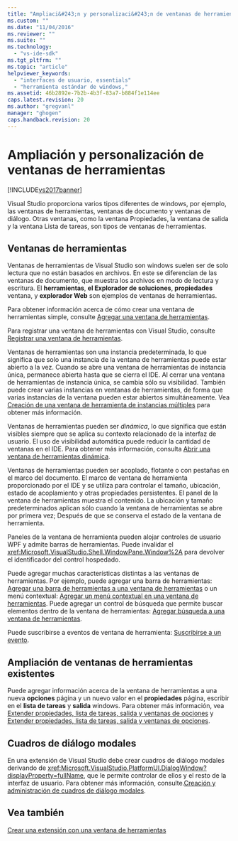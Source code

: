 ```yaml
---
title: "Ampliaci&#243;n y personalizaci&#243;n de ventanas de herramientas | Microsoft Docs"
ms.custom: ""
ms.date: "11/04/2016"
ms.reviewer: ""
ms.suite: ""
ms.technology: 
  - "vs-ide-sdk"
ms.tgt_pltfrm: ""
ms.topic: "article"
helpviewer_keywords: 
  - "interfaces de usuario, essentials"
  - "herramienta estándar de windows,"
ms.assetid: 46b2892e-7b2b-4b3f-83a7-b884f1e114ee
caps.latest.revision: 20
ms.author: "gregvanl"
manager: "ghogen"
caps.handback.revision: 20
---
```

# Ampliaci&#243;n y personalizaci&#243;n de ventanas de herramientas
[!INCLUDE[vs2017banner](../code-quality/includes/vs2017banner.md)]

Visual Studio proporciona varios tipos diferentes de windows, por ejemplo, las ventanas de herramientas, ventanas de documento y ventanas de diálogo. Otras ventanas, como la ventana Propiedades, la ventana de salida y la ventana Lista de tareas, son tipos de ventanas de herramientas.  
  
## Ventanas de herramientas  
 Ventanas de herramientas de Visual Studio son windows suelen ser de solo lectura que no están basados en archivos. En este se diferencian de las ventanas de documento, que muestra los archivos en modo de lectura y escritura. El **herramientas**, **el Explorador de soluciones**, **propiedades** ventana, y **explorador Web** son ejemplos de ventanas de herramientas.  
  
 Para obtener información acerca de cómo crear una ventana de herramientas simple, consulte [Agregar una ventana de herramientas](../extensibility/adding-a-tool-window.md).  
  
 Para registrar una ventana de herramientas con Visual Studio, consulte [Registrar una ventana de herramientas](../extensibility/registering-a-tool-window.md).  
  
 Ventanas de herramientas son una instancia predeterminada, lo que significa que solo una instancia de la ventana de herramientas puede estar abierto a la vez. Cuando se abre una ventana de herramientas de instancia única, permanece abierta hasta que se cierra el IDE. Al cerrar una ventana de herramientas de instancia única, se cambia sólo su visibilidad. También puede crear varias instancias en ventanas de herramientas, de forma que varias instancias de la ventana pueden estar abiertos simultáneamente. Vea [Creación de una ventana de herramienta de instancias múltiples](../extensibility/creating-a-multi-instance-tool-window.md) para obtener más información.  
  
 Ventanas de herramientas pueden ser *dinámica*, lo que significa que están visibles siempre que se aplica su contexto relacionado de la interfaz de usuario. El uso de visibilidad automática puede reducir la cantidad de ventanas en el IDE. Para obtener más información, consulta [Abrir una ventana de herramientas dinámica](../extensibility/opening-a-dynamic-tool-window.md).  
  
 Ventanas de herramientas pueden ser acoplado, flotante o con pestañas en el marco del documento. El marco de ventana de herramienta proporcionado por el IDE y se utiliza para controlar el tamaño, ubicación, estado de acoplamiento y otras propiedades persistentes. El panel de la ventana de herramientas muestra el contenido. La ubicación y tamaño predeterminados aplican sólo cuando la ventana de herramientas se abre por primera vez; Después de que se conserva el estado de la ventana de herramienta.  
  
 Paneles de la ventana de herramienta pueden alojar controles de usuario WPF y admite barras de herramientas. Puede invalidar el <xref:Microsoft.VisualStudio.Shell.WindowPane.Window%2A> para devolver el identificador del control hospedado.  
  
 Puede agregar muchas características distintas a las ventanas de herramientas. Por ejemplo, puede agregar una barra de herramientas: [Agregar una barra de herramientas a una ventana de herramientas](../extensibility/adding-a-toolbar-to-a-tool-window.md) o un menú contextual: [Agregar un menú contextual en una ventana de herramientas](../extensibility/adding-a-shortcut-menu-in-a-tool-window.md). Puede agregar un control de búsqueda que permite buscar elementos dentro de la ventana de herramientas: [Agregar búsqueda a una ventana de herramientas](../extensibility/adding-search-to-a-tool-window.md).  
  
 Puede suscribirse a eventos de ventana de herramienta: [Suscribirse a un evento](../extensibility/subscribing-to-an-event.md).  
  
## Ampliación de ventanas de herramientas existentes  
 Puede agregar información acerca de la ventana de herramientas a una nueva **opciones** página y un nuevo valor en el **propiedades** página, escribir en el **lista de tareas** y **salida** windows. Para obtener más información, vea [Extender propiedades, lista de tareas, salida y ventanas de opciones](../extensibility/extending-the-properties-task-list-output-and-options-windows.md) y [Extender propiedades, lista de tareas, salida y ventanas de opciones](../extensibility/extending-the-properties-task-list-output-and-options-windows.md).  
  
## Cuadros de diálogo modales  
 En una extensión de Visual Studio debe crear cuadros de diálogo modales derivando de <xref:Microsoft.VisualStudio.PlatformUI.DialogWindow?displayProperty=fullName>, que le permite controlar de ellos y el resto de la interfaz de usuario. Para obtener más información, consulte.[Creación y administración de cuadros de diálogo modales](../extensibility/creating-and-managing-modal-dialog-boxes.md).  
  
## Vea también  
 [Crear una extensión con una ventana de herramientas](../extensibility/creating-an-extension-with-a-tool-window.md)